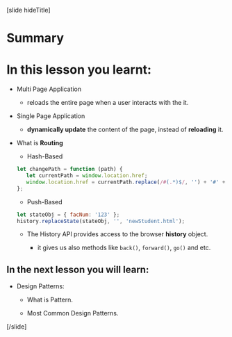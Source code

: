 [slide hideTitle]
# Summary


# In this lesson you learnt:

-  Multi Page Application

   -  reloads the entire page when a user interacts with the it.

-  Single Page Application

   -  **dynamically update** the content of the page, instead of **reloading** it.

-  What is **Routing**

   -  Hash-Based

   ```js
   let changePath = function (path) {
      let currentPath = window.location.href;
      window.location.href = currentPath.replace(/#(.*)$/, '') + '#' + path;
   };
   ```

   -  Push-Based

   ```js
   let stateObj = { facNum: '123' };
   history.replaceState(stateObj, '', 'newStudent.html');
   ```

   -  The History API provides access to the browser **history** object.

      -  it gives us also methods like `back()`, `forward()`, `go()` and etc.

## In the next lesson you will learn:

-  Design Patterns:

   -  What is Pattern.

   -  Most Common Design Patterns.

[/slide]
